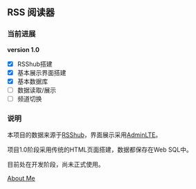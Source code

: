 ## RSS 阅读器

### 当前进展

**version 1.0**

- [x] RSShub搭建
- [x] 基本展示界面搭建
- [x] 基本数据库
- [ ] 数据读取/展示
- [ ] 频道切换

### 说明

本项目的数据来源于[RSShub](https://github.com/DIYgod/RSSHub)，界面展示采用[AdminLTE](https://adminlte.io/themes/AdminLTE/index2.html)。

项目1.0阶段采用传统的HTML页面搭建，数据都保存在Web SQL中。

目前处在开发阶段，尚未正式使用。

[About Me](https://zhimo.ink/about/)